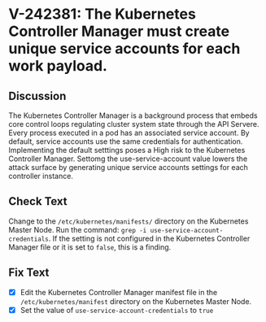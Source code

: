 # V-242381: The Kubernetes Controller Manager must create unique service accounts for each work payload.
## Discussion
The Kubernetes Controller Manager is a background process that embeds core control loops regulating cluster system state through the API Servere. Every process executed in a pod has an associated service account. 
By default, service accounts use the same credentials for authentication. Implementing the default setttings poses a High risk to the Kubernetes Controller Manager.
Settomg the use-service-account value lowers the attack surface by generating unique service accounts settings for each controller instance.
## Check Text
Change to the ```/etc/kubernetes/manifests/``` directory on the Kubernetes Master Node. Run the command: 
```grep -i use-service-account-credentials```. If the setting is not configured in the Kubernetes Controller Manager file or it is set to ```false```, this is a finding.
## Fix Text
- [x] Edit the Kubernetes Controller Manager manifest file in the ```/etc/kubernetes/manifest``` directory on the Kubernetes Master Node. 
- [x] Set the value of ```use-service-account-credentials``` to ```true```

